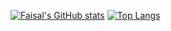 [![Faisal's GitHub stats](https://github-readme-stats.vercel.app/api?username=faisalill&theme=radical)](https://github.com/faisalill/github-readme-stats)
[![Top Langs](https://github-readme-stats.vercel.app/api/top-langs/?username=faisalill&layout=compact)](https://github.com/faisalill/github-readme-stats)
